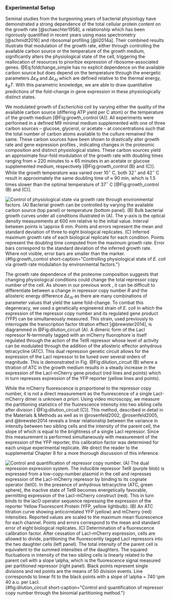 ### Experimental Setup

Seminal studies from the burgeoning years of bacterial physiology have
demonstrated a strong dependence of the total cellular protein content on the
growth rate [@schaechter1958], a relationship which has been rigorously
quantified in recent years using mass spectrometry [@schmidt2016] and
ribosomal profiling [@li2014a]. Their combined results illustrate that
modulation of the growth rate, either through controlling the available
carbon source or the temperature of the growth medium, significantly alters
the physiological state of the cell, triggering the reallocation of resources
to prioritize expression of ribosome-associated genes. @Eq:foldchange_simple
has no explicit dependence on the available carbon source but does depend on
the temperature through the energetic parameters $\Delta\varepsilon_{R}$ and
$\Delta\varepsilon_{AI}$ which are defined relative to the thermal energy,
$k_BT$. With this parametric knowledge, we are able to draw quantitative
predictions of the fold-change in gene expression in these physiologically
distinct states.

We modulated growth of *Escherichia coli* by varying either the quality of
the available carbon source (differing ATP yield per C atom) or the
temperature of the growth medium [@Fig:growth_control (A)]. All experiments
were performed in a defined M9 minimal medium supplemented with one of three
carbon sources – glucose, glycerol, or acetate – at concentrations such that
the total number of carbon atoms available to the culture remained the same.
These carbon sources have been shown to drastically alter growth rate and
gene expression profiles , indicating changes in the proteomic composition
and distinct physiological states. These carbon sources yield an approximate
four-fold modulation of the growth rate with doubling times ranging from
$\approx$ 220 minutes to $\approx$ 65 minutes in an acetate or glucose
supplemented medium, respectively [@Fig:growth_control (B) and (C)]. While
the growth temperature was varied over 10$^\circ$ C, both 32$^\circ$ and
42$^\circ$ C result in approximately the same doubling time of $\approx$ 90
min, which is 1.5 times slower than the optimal temperature of 37$^\circ$ C
[@Fig:growth_control (B) and (C)\].

![**Control of physiological state via growth rate through environmental
factors.** (A) Bacterial growth can be controlled by varying the available
carbon source (top panel) or temperature (bottom panel). (B) Bulk bacterial
growth curves under all conditions illustrated in (A). The y-axis is the
optical density measurements at 600 nm relative to the initial value.
Interval between points is $\approx$ 6 min. Points and errors represent the
mean and standard deviation of three to eight biological replicates. (C)
Inferred maximum growth rate of each biological replicate for each condition.
Points represent the doubling time computed from the maximum growth rate.
Error bars correspond to the standard deviation of the inferred growth rate.
Where not visible, error bars are smaller than the
marker.](ch4_fig1){#fig:growth_control short-caption="Controlling
physiological state of *E. coli* via growth rate modulation by environmental
factors."}

The growth rate dependence of the proteome composition suggests that
changing physiological conditions could change the total repressor copy
number of the cell. As shown in our previous work , it can be difficult
to differentiate between a change in repressor copy number $R$ and the
allosteric energy difference $\Delta\varepsilon_{AI}$ as there are
many combinations of parameter values that yield the same fold-change.
To combat this degeneracy, we used a genetically engineered strain of
*E. coli* in which the expression of the repressor copy number and its
regulated gene product (YFP) can be simultaneously measured. This
strain, used previously to interrogate the transcription factor
titration effect [@brewster2014], is diagrammed in 
@Fig:dilution_circuit (A). A dimeric form of the LacI repressor
N-terminally tagged with an mCherry fluorophore is itself regulated
through the action of the TetR repressor whose level of activity can be
modulated through the addition of the allosteric effector anhydrous
tetracycline (ATC). This dual repression genetic circuit allows for the
expression of the LacI repressor to be tuned over several orders of
magnitude. This is demonstrated in Fig.
@Fig:dilution_circuit (B) where a titration of ATC in the
growth medium results in a steady increase in the expression of the
LacI-mCherry gene product (red lines and points) which in turn represses
expression of the YFP reporter (yellow lines and points).

While the mCherry fluorescence is proportional to the repressor copy number,
it is not a direct measurement as the fluorescence of a single LacI-mCherry
dimer is unknown *a priori*. Using video microscopy, we measure the
partitioning statistics of the fluorescence intensity into two sibling cells
after division [ @Fig:dilution_circuit (C)]. This method, described in detail
in the Materials \& Methods as well as in @rosenfeld2002, @rosenfeld2005, and
@brewster2014 reveals a linear relationship between the variance in intensity
between two sibling cells and the intensity of the parent cell, the slope of
which is equal to the brightness of a single LacI repressor. Since this
measurement is performed simultaneously with measurement of the expression of
the YFP reporter, this calibration factor was determined for each unique
experimental replicate. We direct the reader to the supplemental Chapter 8
for a more thorough discussion of this inference.


![**Control and quantification of repressor copy number. (A) The dual
repression expression system.** The inducible repressor TetR (purple blob) is
expressed from a low-copy-number plasmid in the cell and represses expression
of the LacI-mCherry repressor by binding to its cognate operator (tetO). In
the presence of anhydrous tetracycline (ATC, green sphere), the inactive
state of TetR becomes energetically favorable, permitting expression of the
LacI-mCherry construct (red). This in turn binds to the lacO operator
sequence repressing the expression of the reporter Yellow Fluorescent Protein
(YFP, yellow lightbulb). (B) An ATC titration curve showing anticorrelated
YFP (yellow) and mCherry (red) intensities. Reported values are scaled to
the maximum mean fluorescence for each channel. Points and errors correspond
to the mean and standard error of eight biological replicates. (C)
Determination of a fluorescence calibration factor. After cessation of
LacI-mCherry expression, cells are allowed to divide, partitioning the
fluorescently tagged LacI repressors into the two daughter cells (left
panel). The total intensity of the parent cell is equivalent to the summed
intensities of the daughters. The squared fluctuations in intensity of the
two sibling cells is linearly related to the parent cell with a slope $\alpha$,
which is the fluorescence signal measured per partitioned repressor (right
panel). Black points represent single divisions and red points are the means
of 50 division events. Line corresponds to linear fit to the black points
with a slope of $\alpha = 740 \pm 40$ a.u. per LacI.](ch4_fig2){#fig:dilution_circuit
short-caption="Control and quantification of repressor copy number through the
binomial partitioning method."}
